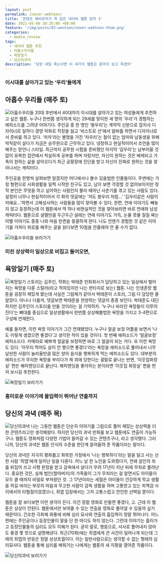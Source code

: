 ```yaml
---
layout: post
permalink: /naver-webtoon/
title: '콘텐츠 해비유저가 콕 집은 네이버 웹툰 띵작 3'
date: 2021-05-09 10:35:00 +09:00
feature: '/img/posts/03-wentoon/naver-webtoon-thum.png'
categories:
  - media_review
tags:
  - 네이버 웹툰 추천
  - 아홉수우리들
  - 욕망일기
  - 당신의과녁
description: '당장 내일 죽는다면 이 세가지 웹툰은 끝까지 보고 죽겠어'
---
```


### 이시대를 살아가고 있는 ‘우리’들에게
## 아홉수 우리들 (매주 토)

![아홉수우리들](/img/posts/03-wentoon/Wooris_poster.jpeg)
20대 후반에서 40대까지 이시대를 살아가고 있는 여성들에게 추천하고 싶은 웹툰.
누구나 한번쯤 생각하게 되는 29세를 맞이한 세 명의 ‘우리’가 경험하는 에피소드를 그려낸 이야기다. 주인공 중 한 명인 ‘봉우리’는 계약직 신분으로 잡지사 디자이너로 일하다 경영 악화로 직장을 잃고 ‘비스트로 산’에서 알바를 하면서 디자이너로서 준비를 하고 있다. ‘차차’라는 별명을 가진 ‘차우리’는 철이 없는 엄마와 남동생을 위해 악착같이 살다가 지금은 승무원으로 근무하고 있다. 냉정하고 현실적이어서 조언을 많이 해주는 맏언니 스타일. 최근까지 공무원 시험을 준비했던 마지막 ‘김우리’는 남부러울 것 없이 유복한 집안에서 착실하게 공부를 하며 자랐지만, 자신이 원하는 것은 배제되고 가족이 원하는 삶을 살아오다가 최근 공황장애 진단을 받고 자신이 진짜로 원하는 것을 찾아나서는 캐릭터다.

주인공을 한명씩 살펴보면 알겠지만 어디에서나 볼수 있을법한 인물들이다. 주변에는 가정 형편으로 사회생활을 일찍 시작한 친구도 있고, 남이 보면 걱정할 것 없어보이지만 정작 본인은 무엇을 하고 싶어하는 사람인지 몰라 때아닌 사춘기를 겪고 있는 사람도 있다. 설정이 너무나 현실적이어서 각 화의 댓글에는 ‘저도 봉우리 처럼…’ ‘김우리같은 사람이 저예요…’하면서 고해성사하는 사람들을 많이 찾아볼 수 있다. 한편, 연애 이야기도 빼놓지 않고 등장하는데 이 웹툰에서 딱 하나 비현실적인 것을 찾아보라면 바로 연애와 남성 캐릭터다. 웹툰으로 설렐만큼 두근두근 설레는 연애 이야기도 가득, 눈물 콧물 질질 짜는 이별 이야기도 종종 나와 마음 한켠을 뭉클하게 한다. 나도 언젠가 경험한 것 같은 이야기를 가져다 위로를 해주는 글을 읽다보면 10점을 안줄래야 안 줄 수가 없다.

![아홉수우리들 보러가기](https://comic.naver.com/webtoon/list.nhn?titleId=724815&weekday=sat)

### 미친 상상력이 일상으로 비집고 들어오면,
## 욕망일기 (매주 토)

![욕망일기](/img/posts/03-wentoon/desire_journal_poster.jpeg)
스토리는 김주인, 작화는 박태준 만화회사가 담당하고 있는 일상에서 벌어지는 욕망을 다룬 스릴러(라고 적혀있지만 나는 판타지로 보는) 웹툰. 나는 인생존망 웹툰을 굉장히 재밌게 봤는데 사실은 그림체가 같아서 박태준이 스토리, 그림 다 담당한 줄 알았다. 아니나 다를까, 댓글보면 박태준을 찬양하는 댓글이 종종 보인다. 박태준도 대단하지만 김주인이 스토리를 만들 것이라는 걸 기억하자. ’누구나 바라던 욕망들이 이루어진다’는 뼈대를 중심으로 일상생활에서 한번쯤 상상해볼법한 욕망을 가지고 3-4편으로 구성해 연재한다.

예를 들자면, 이런 욕망 이야기가 그간 연재됐었다. 누구나 얼굴 보정 어플을 보면서 ‘나도 이렇게 생겼으면 좋겠다’고 생각한 적이 있을 것이다. 첫 번째 에피소드가 ‘얼굴보정’ 에피소드다. 카메라로 예쁘게 얼굴을 보정하면 바로 그 얼굴이 되는 거다. 또 이런 욕망도 있다. ‘아무리 먹어도 살이 안 쪘으면 좋겠다’라는 욕망을 에피소드로 풀어내서 너무 날씬한 사람이 놀라울만큼 많은 양의 음식을 행복하게 먹는 에피소드도 있다. 대부분의 에피소드가 무리한 욕망을 부리다가 제 꾀에 당한다는 결말로 끝나는 반면, ‘이웃집화장실’ 편은 해피엔딩으로 끝난다. 해피엔딩을 좋아하는 분이라면 ‘이웃집 화장실’ 편을 먼저 보시길 추천한다.

![욕망일기 보러가기](https://comic.naver.com/webtoon/list.nhn?titleId=762071&weekday=sat)

### 흥미로운 이야기에 몰입력이 뛰어난 연출까지
## 당신의 과녁 (매주 목)

![당신의과녁](/img/posts/03-wentoon/your_target_poster.jpeg)
나는 그동안 웹툰은 단순히 이야기를 그림으로 풀어 재밌는 상상력을 더한 콘텐츠라고만 생각해왔다. 하지만 당신의 과녁 만화를 보고 웹툰에도 연출이 가능하구나. 웹툰도 영화처럼 다양한 기법이 들어갈 수 있는 콘텐츠구나, 라고 생각했다. 그러니까, 당신의 과녁은 웹툰 인식의 수준을 한단계 끌어올려 준 작품이라는 말이다.

당신의 과녁은 지극히 평화롭고 화목한 가정에서 ‘나는 행복하다’라는 말을 달고 사는 선한 사람 ‘최엽’에게 일어난 일을 다룬다. 어느 날 한 노인을 도와줬다가, 연쇄 살인의 죄를 뒤집어 쓰고 사형 판정을 받고 감옥에서 살다가 무려 17년이 지난 뒤에 무죄로 풀려난다. 중요한 것은, 실제 범인(할아버지)의 가족들이 그가 무죄라는 걸 알면서도 아이들이 모두 클 때까지 비밀로 부쳐왔던 것. 그 17년이라는 세월은 아이들이 건강하게 학교 생활을 하길 바라는 부모의 마음과 무고한 사람이 감옥 생활을 하며 고통받고 있는 죄책감 사이에서의 타협점이었겠으나, 최엽 입장에서는 그저 고통스럽고 잔인한 선택일 뿐이다.

웹툰을 잘 보다보면 이런 생각이 든다. 이건 정말 영화로 만들면 좋겠다, 고. 근데 이 웹툰은 상상이 안된다. 웹툰에서만 보여줄 수 있는 연출을 영화로 풀어낼 수 있을까 싶기 때문이다. 건조한 극화체 화풍에 비해 심리 묘사와 연출의 흡입력이 정말 뛰어나다. 어느 편에는 주인공이나 등장인물이 말을 단 한 마디도 하지 않는다. 그런데 이야기는 흘러가고 등장인물들의 심리도 모두 이해가 된다. 굳이 말로, 행동으로, 서사로 풀어내지 않아도 풍경 몇 컷으로 설명해낸다. 최근(70화)에는 최엽에게 큰 사건이 일어나게 되는데 그때의 최엽의 반응은 정말 상상초월이다. 이는 일반사람으로는 생각할 수 없는 형태의 심리묘사다. 웹툰을 통해 심리를 배워가는 나에게는 웹툰의 새 지평을 열어준 작품이다.

![당신의과녁 보러가기](https://comic.naver.com/webtoon/list.nhn?titleId=738194&weekday=thu)
